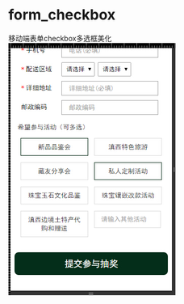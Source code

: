 # form_checkbox
移动端表单checkbox多选框美化
![image](https://github.com/cywcd/form_checkbox/blob/master/images/checkbox.jpg)
